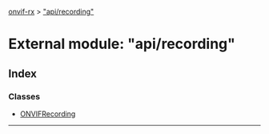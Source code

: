 [onvif-rx](../README.md) > ["api/recording"](../modules/_api_recording_.md)

# External module: "api/recording"

## Index

### Classes

* [ONVIFRecording](../classes/_api_recording_.onvifrecording.md)

---

